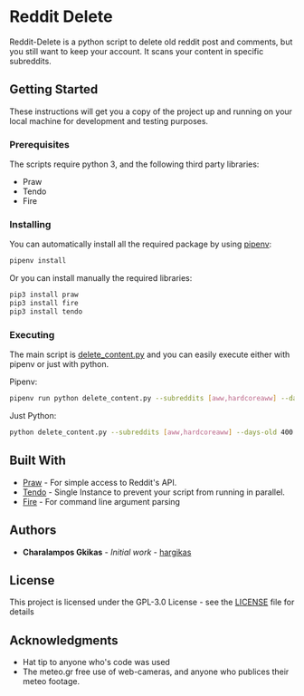 # Reddit Delete

Reddit-Delete is a python script to delete old reddit post and comments, but you still want to keep your account.
It scans your content in specific subreddits.

## Getting Started

These instructions will get you a copy of the project up and running on your local machine for development and testing purposes.

### Prerequisites

The scripts require python 3, and the following third party libraries:

* Praw
* Tendo
* Fire

### Installing

You can automatically install all the required package by using [pipenv](http://pipenv.readthedocs.io/en/latest/):

```bash
pipenv install
```

Or you can install manually the required libraries:

```bash
pip3 install praw
pip3 install fire
pip3 install tendo
```

### Executing

The main script is [delete_content.py](delete_content.py) and you can easily execute either with pipenv or just with python.

Pipenv:

```bash
pipenv run python delete_content.py --subreddits [aww,hardcoreaww] --days-old 400
```

Just Python:

```bash
python delete_content.py --subreddits [aww,hardcoreaww] --days-old 400
```

## Built With

* [Praw](https://github.com/praw-dev/praw/) - For simple access to Reddit's API.
* [Tendo](https://github.com/pycontribs/tendo) - Single Instance to prevent your script from running in parallel.
* [Fire](https://github.com/google/python-fire) - For command line argument parsing

## Authors

* **Charalampos Gkikas** - *Initial work* - [hargikas](https://github.com/hargikas)

## License

This project is licensed under the GPL-3.0 License - see the [LICENSE](LICENSE) file for details

## Acknowledgments

* Hat tip to anyone who's code was used
* The meteo.gr free use of web-cameras, and anyone who publices their meteo footage.